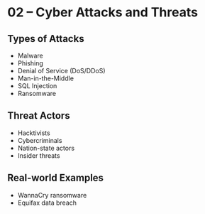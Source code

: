 # 02 – Cyber Attacks and Threats

## Types of Attacks
- Malware
- Phishing
- Denial of Service (DoS/DDoS)
- Man-in-the-Middle
- SQL Injection
- Ransomware

## Threat Actors
- Hacktivists
- Cybercriminals
- Nation-state actors
- Insider threats

## Real-world Examples
- WannaCry ransomware
- Equifax data breach
